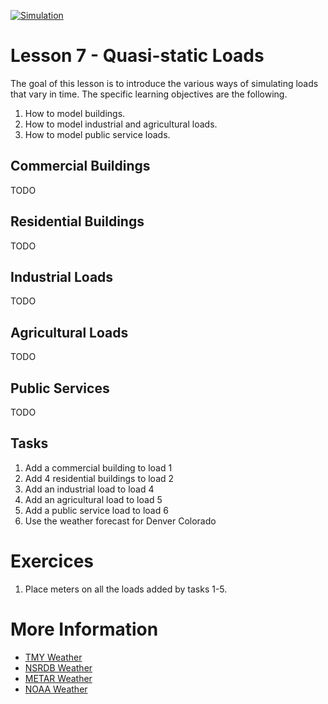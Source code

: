 [![Simulation](../../actions/workflows/main.yml/badge.svg)](../../actions/workflows/main.yml)

# Lesson 7 - Quasi-static Loads

The goal of this lesson is to introduce the various ways of simulating loads that vary in time.  The specific learning objectives are the following.

1. How to model buildings.
2. How to model industrial and agricultural loads.
3. How to model public service loads.

## Commercial Buildings

TODO

## Residential Buildings

TODO

## Industrial Loads

TODO

## Agricultural Loads

TODO

## Public Services

TODO

## Tasks

1. Add a commercial building to load 1
2. Add 4 residential buildings to load 2
3. Add an industrial load to load 4
4. Add an agricultural load to load 5
5. Add a public service load to load 6
6. Use the weather forecast for Denver Colorado

# Exercices

1. Place meters on all the loads added by tasks 1-5.

# More Information

* [TMY Weather](https://docs.gridlabd.us/index.html?owner=arras-energy&project=gridlabd&branch=master&folder=/Subcommand&doc=/Subcommand/Weather.md)
* [NSRDB Weather](https://docs.gridlabd.us/index.html?owner=arras-energy&project=gridlabd&branch=master&folder=/Utilities&doc=/Utilities/Nsrdb_weather.md)
* [METAR Weather](https://docs.gridlabd.us/)
* [NOAA Weather](https://docs.gridlabd.us/index.html?owner=arras-energy&project=gridlabd&branch=master&folder=/Utilities&doc=/Utilities/Noaa_forecast.md)
